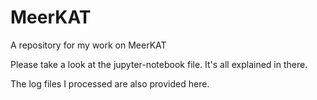 # MeerKAT
A repository for my work on MeerKAT

Please take a look at the jupyter-notebook file. It's all explained in there.

The log files I processed are also provided here.
